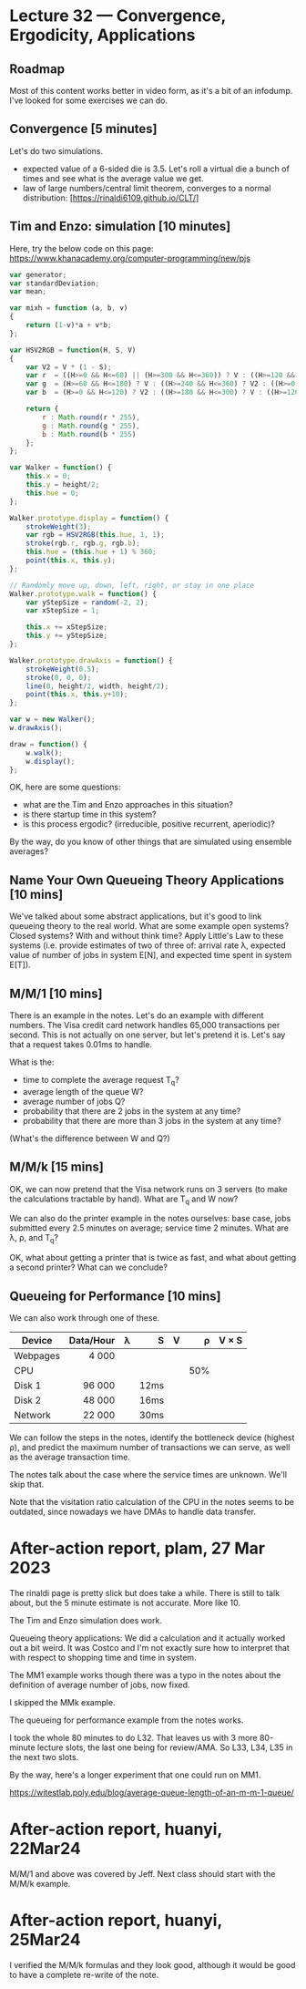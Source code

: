 # Lecture 32 — Convergence, Ergodicity, Applications

## Roadmap

Most of this content works better in video form, as it's a bit of an infodump.
I've looked for some exercises we can do.

## Convergence [5 minutes]

Let's do two simulations.

* expected value of a 6-sided die is 3.5. Let's roll a virtual die a bunch of
  times and see what is the average value we get.
* law of large numbers/central limit theorem, converges to a normal
  distribution: [https://rinaldi6109.github.io/CLT/]

## Tim and Enzo: simulation [10 minutes]

Here, try the below code on this page:
<https://www.khanacademy.org/computer-programming/new/pjs>

```JavaScript
var generator;
var standardDeviation;
var mean;

var mixh = function (a, b, v)
{
    return (1-v)*a + v*b;
};

var HSV2RGB = function(H, S, V)
{
    var V2 = V * (1 - S);
    var r  = ((H>=0 && H<=60) || (H>=300 && H<=360)) ? V : ((H>=120 && H<=240) ? V2 : ((H>=60 && H<=120) ? mixh(V,V2,(H-60)/60) : ((H>=240 && H<=300) ? mixh(V2,V,(H-240)/60) : 0)));
    var g  = (H>=60 && H<=180) ? V : ((H>=240 && H<=360) ? V2 : ((H>=0 && H<=60) ? mixh(V2,V,H/60) : ((H>=180 && H<=240) ? mixh(V,V2,(H-180)/60) : 0)));
    var b  = (H>=0 && H<=120) ? V2 : ((H>=180 && H<=300) ? V : ((H>=120 && H<=180) ? mixh(V2,V,(H-120)/60) : ((H>=300 && H<=360) ? mixh(V,V2,(H-300)/60) : 0)));

    return {
        r : Math.round(r * 255),
        g : Math.round(g * 255),
        b : Math.round(b * 255)
    };
};

var Walker = function() {
    this.x = 0;
    this.y = height/2;
    this.hue = 0;
};

Walker.prototype.display = function() {
    strokeWeight(3);
    var rgb = HSV2RGB(this.hue, 1, 1);
    stroke(rgb.r, rgb.g, rgb.b);
    this.hue = (this.hue + 1) % 360;
    point(this.x, this.y);
};

// Randomly move up, down, left, right, or stay in one place
Walker.prototype.walk = function() {
    var yStepSize = random(-2, 2);
    var xStepSize = 1;

    this.x += xStepSize;
    this.y += yStepSize;
};

Walker.prototype.drawAxis = function() {
    strokeWeight(0.5);
    stroke(0, 0, 0);
    line(0, height/2, width, height/2);
    point(this.x, this.y+10);
};

var w = new Walker();
w.drawAxis();

draw = function() {
    w.walk();
    w.display();
};
```

OK, here are some questions:
* what are the Tim and Enzo approaches in this situation?
* is there startup time in this system?
* is this process ergodic? (irreducible, positive recurrent, aperiodic)?

By the way, do you know of other things that are simulated using ensemble
averages?

## Name Your Own Queueing Theory Applications [10 mins]

We've talked about some abstract applications, but it's good to link queueing
theory to the real world. What are some example open systems? Closed systems?
With and without think time? Apply Little's Law to these systems (i.e. provide
estimates of two of three of: arrival rate λ, expected value of number of jobs
in system E[N], and expected time spent in system E[T]).

## M/M/1 [10 mins]

There is an example in the notes. Let's do an example with different numbers.
The Visa credit card network handles 65,000 transactions per second. This is not
actually on one server, but let's pretend it is. Let's say that a request takes
0.01ms to handle.

What is the:
* time to complete the average request T<sub>q</sub>?
* average length of the queue W?
* average number of jobs Q?
* probability that there are 2 jobs in the system at any time?
* probability that there are more than 3 jobs in the system at any time?

(What's the difference between W and Q?)

## M/M/k [15 mins]

OK, we can now pretend that the Visa network runs on 3 servers (to make the
calculations tractable by hand). What are T<sub>q</sub> and W now?

We can also do the printer example in the notes ourselves: base case, jobs
submitted every 2.5 minutes on average; service time 2 minutes. What are λ, ρ,
and T<sub>q</sub>?

OK, what about getting a printer that is twice as fast, and what about getting a
second printer? What can we conclude?

## Queueing for Performance [10 mins]

We can also work through one of these.

| Device   | Data/Hour | λ |    S | V |   ρ | V × S |
|----------|----------:|--:|-----:|--:|----:|------:|
| Webpages |     4 000 |   |      |   |     |       |
| CPU      |           |   |      |   | 50% |       |
| Disk 1   |    96 000 |   | 12ms |   |     |       |
| Disk 2   |    48 000 |   | 16ms |   |     |       |
| Network  |    22 000 |   | 30ms |   |     |       |

We can follow the steps in the notes, identify the bottleneck device (highest
ρ), and predict the maximum number of transactions we can serve, as well as the
average transaction time.

The notes talk about the case where the service times are unknown. We'll skip
that.

Note that the visitation ratio calculation of the CPU in the notes seems to be
outdated, since nowadays we have DMAs to handle data transfer.

# After-action report, plam, 27 Mar 2023

The rinaldi page is pretty slick but does take a while. There is still to talk
about, but the 5 minute estimate is not accurate. More like 10.

The Tim and Enzo simulation does work.

Queueing theory applications: We did a calculation and it actually worked out a
bit weird. It was Costco and I'm not exactly sure how to interpret that with
respect to shopping time and time in system.

The MM1 example works though there was a typo in the notes about the definition
of average number of jobs, now fixed.

I skipped the MMk example.

The queueing for performance example from the notes works.

I took the whole 80 minutes to do L32. That leaves us with 3 more 80-minute
lecture slots, the last one being for review/AMA. So L33, L34, L35 in the next
two slots.

By the way, here's a longer experiment that one could run on MM1.

https://witestlab.poly.edu/blog/average-queue-length-of-an-m-m-1-queue/


# After-action report, huanyi, 22Mar24

M/M/1 and above was covered by Jeff. Next class should start with the M/M/k
example.

# After-action report, huanyi, 25Mar24

I verified the M/M/k formulas and they look good, although it would be good to
have a complete re-write of the note.
